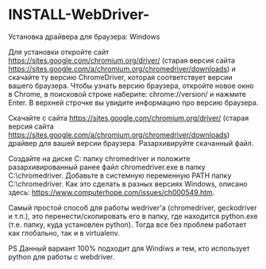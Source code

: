 # INSTALL-WebDriver-

Установка драйвера для браузера: Windows

Для установки откройте сайт https://sites.google.com/chromium.org/driver/ (старая версия сайта https://sites.google.com/a/chromium.org/chromedriver/downloads)
и скачайте ту версию ChromeDriver, которая соответствует версии вашего браузера. 
Чтобы узнать версию браузера, откройте новое окно в Chrome, в поисковой строке наберите: chrome://version/ и нажмите Enter. 
В верхней строчке вы увидите информацию про версию браузера.

Скачайте с сайта https://sites.google.com/chromium.org/driver/ (старая версия сайта https://sites.google.com/a/chromium.org/chromedriver/downloads) 
драйвер для вашей версии браузера. Разархивируйте скачанный файл.

Создайте на диске C: папку chromedriver и положите разархивированный ранее файл chromedriver.exe в папку C:\chromedriver.
Добавьте в системную переменную PATH папку C:\chromedriver. 
Как это сделать в разных версиях Windows, описано здесь: https://www.computerhope.com/issues/ch000549.htm. 


Самый простой способ для работы wedriver'а (chromedriver, geckodriver и т.п.), это перенести/скопировать его в папку, где находится python.exe 
(т.е. папку, куда установлен python). Тогда все без проблем работает как глобально, так и в virtualenv. 

PS Данный вариант 100% подходит для Windiws и тем, кто использует python для работы с webdriver.
